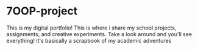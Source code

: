 # 7OOP-project
This is my digital portfolio! This is where i share my school projects, assignments, and creative experiments. Take a look around and you'll see everything! it's basically a scrapbook of my academic adventures
